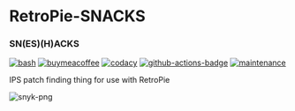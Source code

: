 # RetroPie-SNACKS
### SN(ES)(H)ACKS

[![bash][bash-badge]][bash] 
[![buymeacoffee][buymeacoffee-badge]][buymeacoffee] 
[![codacy][codacy-badge]][codacy] 
[![github-actions-badge]][github-actions]
[![maintenance][maintenance-badge]][maintenance]

IPS patch finding thing for use with RetroPie

![snyk-png][] 

[bash]:https://www.gnu.org/software/bash/
[bash-badge]:https://img.shields.io/badge/Made%20with-Bash-1f425f.svg
[codacy]:https://www.codacy.com/manual/kashaiahyah85/RetroPie-snes-hacks?utm_source=github.com&amp;utm_medium=referral&amp;utm_content=kashaiahyah85/RetroPie-SNACKS&amp;utm_campaign=Badge_Grade
[codacy-badge]:https://api.codacy.com/project/badge/Grade/1422d6f8a4144852aed4c09bb8f96872
[snyk-png]:https://wakatime.com/share/@kashaiahyah85/6c25f5fd-a783-4ec9-8be3-0c43631ebbfc.svg
[github-actions]:https://github.com/kashaiahyah85/RetroPie-SNACKS/actions
[github-actions-badge]:https://github.com/kashaiahyah85/RetroPie-SNACKS/workflows/SNACKS/badge.svg
[buymeacoffee]: https://www.buymeacoffee.com/kashaiahyah85
[buymeacoffee-badge]: https://camo.githubusercontent.com/cd005dca0ef55d7725912ec03a936d3a7c8de5b5/68747470733a2f2f696d672e736869656c64732e696f2f62616467652f6275792532306d6525323061253230636f666665652d646f6e6174652d79656c6c6f772e737667
[maintenance]:https://GitHub.com/kashaiahyah85/RetroPie-SNACKS/graphs/commit-activity
[maintenance-badge]:https://img.shields.io/badge/Maintained%3F-yes-green.svg
